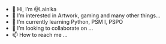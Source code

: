 - 👋 Hi, I’m @Lainika
- 👀 I’m interested in Artwork, gaming and many other things... 
- 🌱 I’m currently learning Python, PSM I, PSPO
- 💞️ I’m looking to collaborate on ...
- 📫 How to reach me ...

<!---
Lainika/Lainika is a ✨ special ✨ repository because its `README.md` (this file) appears on your GitHub profile.
You can click the Preview link to take a look at your changes.
--->
